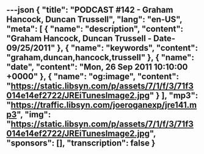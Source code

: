 ---json
{
  "title": "PODCAST #142 - Graham Hancock, Duncan Trussell",
  "lang": "en-US",
  "meta": [
    {
      "name": "description",
      "content": "Graham Hancock, Duncan Trussell - Date- 09/25/2011"
    },
    {
      "name": "keywords",
      "content": "graham,duncan,hancock,trussell"
    },
    {
      "name": "date",
      "content": "Mon, 26 Sep 2011 10:10:00 +0000"
    },
    {
      "name": "og:image",
      "content": "https://static.libsyn.com/p/assets/7/1/f/3/71f3014e14ef2722/JREiTunesImage2.jpg"
    }
  ],
  "mp3": "https://traffic.libsyn.com/joeroganexp/jre141.mp3",
  "img": "https://static.libsyn.com/p/assets/7/1/f/3/71f3014e14ef2722/JREiTunesImage2.jpg",
  "sponsors": [],
  "transcription": false
}
---
<episode-header />

<timemark seconds="0" />

<transcribe-call-to-action />

<episode-footer />